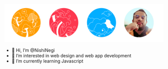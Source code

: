 ![Juan Camilo Orjuela](https://github.com/NishiNegi/NishiNegi/blob/main/NishiNegi%20Header.png)

- 👋 Hi, I’m @NishiNegi
- 👀 I’m interested in web design and web app development
- 🌱 I’m currently learning Javascript
